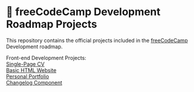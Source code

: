 # 🚀 freeCodeCamp Development Roadmap Projects

This repository contains the official projects included in the [freeCodeCamp](https://www.freecodecamp.org/) Development roadmap.

Front-end Development Projects:  
[Single-Page CV](https://roadmap.sh/projects/single-page-cv)  
[Basic HTML Website](https://roadmap.sh/projects/basic-html-website)  
[Personal Portfolio](https://roadmap.sh/projects/portfolio-website)  
[Changelog Component](https://roadmap.sh/projects/changelog-component)
